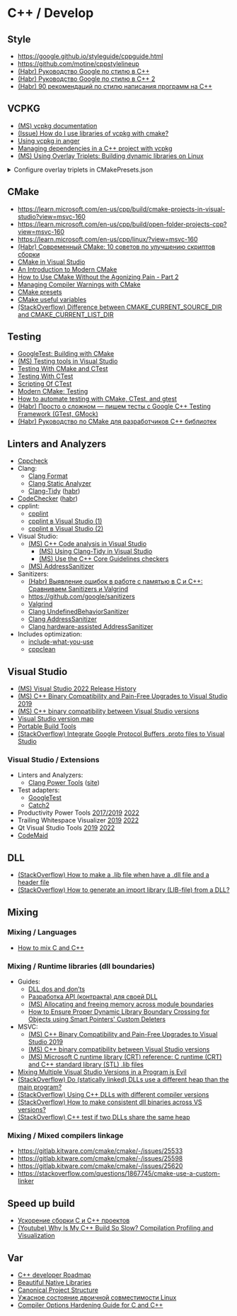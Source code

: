 # C++ / Develop

## Style
* <https://google.github.io/styleguide/cppguide.html>
* <https://github.com/motine/cppstylelineup>
* [(Habr) Руководство Google по стилю в C++](https://habr.com/ru/articles/480422/)
* [(Habr) Руководство Google по стилю в C++ 2](https://habr.com/ru/articles/841552/)
* [(Habr) 90 рекомендаций по стилю написания программ на C++](https://habr.com/ru/articles/172091/)

## VCPKG
* [(MS) vcpkg documentation](https://learn.microsoft.com/en-us/vcpkg/)
* [(Issue) How do I use libraries of vcpkg with cmake?](https://github.com/microsoft/vcpkg/issues/14258#issuecomment-717579819)
* [Using vcpkg in anger](https://codingnest.com/files/Using%20vcpkg%20In%20Anger.pdf)
* [Managing dependencies in a C++ project with vcpkg](https://decovar.dev/blog/2022/10/30/cpp-dependencies-with-vcpkg/)
* [(MS) Using Overlay Triplets: Building dynamic libraries on Linux](https://learn.microsoft.com/en-us/vcpkg/users/examples/overlay-triplets-linux-dynamic)

<details>
<summary>Configure overlay triplets in CMakePresets.json</summary>

```json
"cacheVariables": {
    "VCPKG_OVERLAY_TRIPLETS": "${sourceDir}/triplets"
}
```
</details>

## CMake
* <https://learn.microsoft.com/en-us/cpp/build/cmake-projects-in-visual-studio?view=msvc-160>
* <https://learn.microsoft.com/en-us/cpp/build/open-folder-projects-cpp?view=msvc-160>
* <https://learn.microsoft.com/en-us/cpp/linux/?view=msvc-160>
* [(Habr) Современный CMake: 10 советов по улучшению скриптов сборки](https://habr.com/ru/articles/330902/)
* [CMake in Visual Studio](https://logins.github.io/programming/2020/05/17/CMakeInVisualStudio.html)
* [An Introduction to Modern CMake](https://cliutils.gitlab.io/modern-cmake/)
* [How to Use CMake Without the Agonizing Pain - Part 2](https://alexreinking.com/blog/how-to-use-cmake-without-the-agonizing-pain-part-2.html)
* [Managing Compiler Warnings with CMake](https://www.foonathan.net/2018/10/cmake-warnings/)
* [CMake presets](https://cmake.org/cmake/help/latest/manual/cmake-presets.7.html)
* [CMake useful variables](https://gitlab.kitware.com/cmake/community/-/wikis/doc/cmake/Useful-Variables)
* [(StackOverflow) Difference between CMAKE_CURRENT_SOURCE_DIR and CMAKE_CURRENT_LIST_DIR](https://stackoverflow.com/questions/15662497/difference-between-cmake-current-source-dir-and-cmake-current-list-dir)

## Testing
* [GoogleTest: Building with CMake](https://google.github.io/googletest/quickstart-cmake.html)
* [(MS) Testing tools in Visual Studio](https://learn.microsoft.com/en-us/visualstudio/test/unit-test-basics?view=vs-2019)
* [Testing With CMake and CTest](https://cmake.org/cmake/help/book/mastering-cmake/chapter/Testing%20With%20CMake%20and%20CTest.html)
* [Testing With CTest](https://gitlab.kitware.com/cmake/community/-/wikis/doc/ctest/Testing-With-CTest)
* [Scripting Of CTest](https://gitlab.kitware.com/cmake/community/-/wikis/doc/ctest/Scripting-Of-CTest)
* [Modern CMake: Testing](https://cliutils.gitlab.io/modern-cmake/chapters/testing.html)
* [How to automate testing with CMake, CTest, and gtest](https://cfd.university/learn/automating-cfd-solver-and-library-compilation-using-cmake/how-to-automate-testing-with-cmake-ctest-and-gtest/)
* [(Habr) Просто о сложном — пишем тесты с Google C++ Testing Framework (GTest, GMock)](https://habr.com/ru/articles/667880/)
* [(Habr) Руководство по CMake для разработчиков C++ библиотек](https://habr.com/ru/articles/683204/)

## Linters and Analyzers
* [Cppcheck](https://cppcheck.sourceforge.io/)
* Clang:
  * [Clang Format](https://clang.llvm.org/docs/ClangFormat.html)
  * [Clang Static Analyzer](https://clang-analyzer.llvm.org/)
  * [Clang-Tidy](https://clang.llvm.org/extra/clang-tidy/) ([habr](https://habr.com/ru/companies/auriga/articles/526486/))
* [CodeChecker](https://pypi.org/project/codechecker/) ([habr](https://habr.com/ru/companies/yadro/articles/838878/))
* cpplint:
  * [cpplint](https://github.com/cpplint/cpplint)
  * [cpplint в Visual Studio (1)](https://demin.ws/blog/russian/2009/07/08/google-coding-standard-in-visual-studio/)
  * [cpplint в Visual Studio (2)](https://heaohan.github.io/blog/2017/12/01/he-aohan-apply-cpplint)
* Visual Studio:
  * [(MS) C++ Code analysis in Visual Studio](https://learn.microsoft.com/en-us/cpp/code-quality/?view=msvc-160)
    * [(MS) Using Clang-Tidy in Visual Studio](https://learn.microsoft.com/en-us/cpp/code-quality/clang-tidy?view=msvc-160)
    * [(MS) Use the C++ Core Guidelines checkers](https://learn.microsoft.com/en-us/cpp/code-quality/using-the-cpp-core-guidelines-checkers?view=msvc-160)
  * [(MS) AddressSanitizer](https://learn.microsoft.com/en-us/cpp/sanitizers/asan)
* Sanitizers:
  * [(Habr) Выявление ошибок в работе с памятью в C и C++: Сравниваем Sanitizers и Valgrind](https://habr.com/ru/companies/otus/articles/801123/)
  * <https://github.com/google/sanitizers>
  * [Valgrind](https://valgrind.org/)
  * [Clang UndefinedBehaviorSanitizer](https://clang.llvm.org/docs/UndefinedBehaviorSanitizer.html)
  * [Clang AddressSanitizer](https://clang.llvm.org/docs/AddressSanitizer.html)
  * [Clang hardware-assisted AddressSanitizer](https://clang.llvm.org/docs/HardwareAssistedAddressSanitizerDesign.html)
* Includes optimization:
  * [include-what-you-use](https://github.com/include-what-you-use/include-what-you-use)
  * [cppclean](https://github.com/myint/cppclean)

## Visual Studio
* [(MS) Visual Studio 2022 Release History](https://learn.microsoft.com/en-us/visualstudio/releases/2022/release-history)
* [(MS) C++ Binary Compatibility and Pain-Free Upgrades to Visual Studio 2019](https://devblogs.microsoft.com/cppblog/cpp-binary-compatibility-and-pain-free-upgrades-to-visual-studio-2019/)
* [(MS) C++ binary compatibility between Visual Studio versions](https://learn.microsoft.com/en-us/cpp/porting/binary-compat-2015-2017?view=msvc-160)
* [Visual Studio version map](https://gist.github.com/RDCH106/40fe61f447df58c1b9c83a1781374bcd)
* [Portable Build Tools](https://github.com/Data-Oriented-House/PortableBuildTools)
* [(StackOverflow) Integrate Google Protocol Buffers .proto files to Visual Studio](https://stackoverflow.com/questions/11447950/integrate-google-protocol-buffers-proto-files-to-visual-c-2010)

### Visual Studio / Extensions
* Linters and Analyzers:
  * [Clang Power Tools](https://marketplace.visualstudio.com/items?itemName=caphyon.ClangPowerTools) ([site](https://clangpowertools.com/))
* Test adapters:
  * [GoogleTest](https://marketplace.visualstudio.com/items?itemName=ChristianSoltenborn.GoogleTestAdapter)
  * [Catch2](https://marketplace.visualstudio.com/items?itemName=JohnnyHendriks.ext01)
* Productivity Power Tools
  [2017/2019](https://marketplace.visualstudio.com/items?itemName=VisualStudioPlatformTeam.ProductivityPowerPack2017)
  [2022](https://marketplace.visualstudio.com/items?itemName=VisualStudioPlatformTeam.ProductivityPowerPack2022)
* Trailing Whitespace Visualizer
  [2019](https://marketplace.visualstudio.com/items?itemName=MadsKristensen.TrailingWhitespaceVisualizer)
  [2022](https://marketplace.visualstudio.com/items?itemName=MadsKristensen.TrailingWhitespace64)
* Qt Visual Studio Tools
  [2019](https://marketplace.visualstudio.com/items?itemName=TheQtCompany.QtVisualStudioTools2019)
  [2022](https://marketplace.visualstudio.com/items?itemName=TheQtCompany.QtVisualStudioTools2022)
* [CodeMaid](https://marketplace.visualstudio.com/items?itemName=SteveCadwallader.CodeMaid)

## DLL
* [(StackOverflow) How to make a .lib file when have a .dll file and a header file](https://stackoverflow.com/questions/9360280/how-to-make-a-lib-file-when-have-a-dll-file-and-a-header-file)
* [(StackOverflow) How to generate an import library (LIB-file) from a DLL?](https://stackoverflow.com/questions/9946322/how-to-generate-an-import-library-lib-file-from-a-dll)

## Mixing

### Mixing / Languages
* [How to mix C and C++](https://isocpp.org/wiki/faq/mixing-c-and-cpp)

### Mixing / Runtime libraries (dll boundaries)
* Guides:
  * [DLL dos and don’ts](http://rvelthuis.de/articles/articles-dlls.html)
  * [Разработка API (контракта) для своей DLL](https://www.gunsmoker.ru/2019/06/developing-DLL-API.html)
  * [(MS) Allocating and freeing memory across module boundaries](https://devblogs.microsoft.com/oldnewthing/20060915-04/?p=29723)
  * [How to Ensure Proper Dynamic Library Boundary Crossing for Objects using Smart Pointers' Custom Deleters](https://www.codeproject.com/Articles/594671/How-to-Ensure-Proper-Dynamic-Library-Boundary-Cros)
* MSVC:
  * [(MS) C++ Binary Compatibility and Pain-Free Upgrades to Visual Studio 2019](https://devblogs.microsoft.com/cppblog/cpp-binary-compatibility-and-pain-free-upgrades-to-visual-studio-2019/)
  * [(MS) C++ binary compatibility between Visual Studio versions](https://learn.microsoft.com/en-us/cpp/porting/binary-compat-2015-2017?view=msvc-160)
  * [(MS) Microsoft C runtime library (CRT) reference: C runtime (CRT) and C++ standard library (STL) .lib files](https://learn.microsoft.com/en-us/cpp/c-runtime-library/crt-library-features)
* [Mixing Multiple Visual Studio Versions in a Program is Evil](https://siomsystems.com/mixing-visual-studio-versions/)
* [(StackOverflow) Do (statically linked) DLLs use a different heap than the main program?](https://stackoverflow.com/questions/10820114/do-statically-linked-dlls-use-a-different-heap-than-the-main-program)
* [(StackOverflow) Using C++ DLLs with different compiler versions](https://stackoverflow.com/questions/331045/using-c-dlls-with-different-compiler-versions)
* [(StackOverflow) How to make consistent dll binaries across VS versions?](https://stackoverflow.com/questions/232926/how-to-make-consistent-dll-binaries-across-vs-versions)
* [(StackOverflow) C++ test if two DLLs share the same heap](https://stackoverflow.com/questions/73973154/c-test-if-two-dlls-share-the-same-heap)

### Mixing / Mixed compilers linkage
* <https://gitlab.kitware.com/cmake/cmake/-/issues/25533>
* <https://gitlab.kitware.com/cmake/cmake/-/issues/25598>
* <https://gitlab.kitware.com/cmake/cmake/-/issues/25620>
* <https://stackoverflow.com/questions/1867745/cmake-use-a-custom-linker>

## Speed up build
* [Ускорение сборки C и C++ проектов](https://pvs-studio.ru/ru/blog/posts/cpp/0549/)
* [(Youtube) Why Is My C++ Build So Slow? Compilation Profiling and Visualization](https://www.youtube.com/watch?v=Oih3K-3eZ4Y)

## Var
* [C++ developer Roadmap](https://roadmap.sh/cpp)
* [Beautiful Native Libraries](https://lucumr.pocoo.org/2013/8/18/beautiful-native-libraries/)
* [Canonical Project Structure](https://www.open-std.org/jtc1/sc22/wg21/docs/papers/2018/p1204r0.html)
* [Ужасное состояние двоичной совместимости Linux](https://habr.com/ru/articles/893720/)
* [Compiler Options Hardening Guide for C and C++](https://best.openssf.org/Compiler-Hardening-Guides/Compiler-Options-Hardening-Guide-for-C-and-C++.html)
